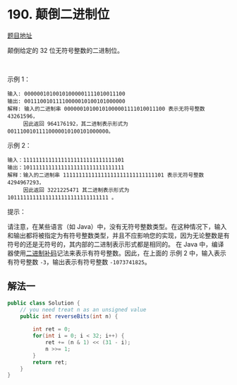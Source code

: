 # 190. 颠倒二进制位

[题目地址](https://leetcode-cn.com/problems/reverse-bits)

颠倒给定的 32 位无符号整数的二进制位。

 

示例 1：

```
输入: 00000010100101000001111010011100
输出: 00111001011110000010100101000000
解释: 输入的二进制串 00000010100101000001111010011100 表示无符号整数 43261596，
     因此返回 964176192，其二进制表示形式为 00111001011110000010100101000000。
```

示例 2：

```
输入：11111111111111111111111111111101
输出：10111111111111111111111111111111
解释：输入的二进制串 11111111111111111111111111111101 表示无符号整数 4294967293，
     因此返回 3221225471 其二进制表示形式为 10111111111111111111111111111111 。
```

提示：

请注意，在某些语言（如 Java）中，没有无符号整数类型。在这种情况下，输入和输出都将被指定为有符号整数类型，并且不应影响您的实现，因为无论整数是有符号的还是无符号的，其内部的二进制表示形式都是相同的。
在 Java 中，编译器使用[二进制补码](https://baike.baidu.com/item/补码/6854613?fromtitle=二进制补码&fromid=5295284)记法来表示有符号整数。因此，在上面的 示例 2 中，输入表示有符号整数 `-3`，输出表示有符号整数 `-1073741825`。


## 解法一

```Java
public class Solution {
    // you need treat n as an unsigned value
    public int reverseBits(int n) {
        
        int ret = 0;
        for(int i = 0; i < 32; i++) {
            ret += (n & 1) << (31 - i);
            n >>= 1;
        }
        return ret;
    }
}
```
